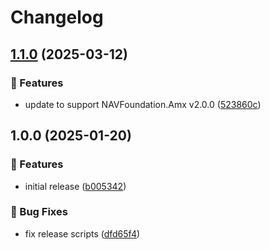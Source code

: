 # Changelog

## [1.1.0](https://github.com/Norgate-AV/NAVDatabase.Amx.GenericProjectorUI/compare/v1.0.0...v1.1.0) (2025-03-12)

### 🌟 Features

- update to support NAVFoundation.Amx v2.0.0 ([523860c](https://github.com/Norgate-AV/NAVDatabase.Amx.GenericProjectorUI/commit/523860ce6992b68b198eb9ee8922aef69e82f689))

## 1.0.0 (2025-01-20)

### 🌟 Features

- initial release ([b005342](https://github.com/Norgate-AV/NAVDatabase.Amx.GenericProjectorUI/commit/b005342e01c64618638abd5ea508badb45ad98c0))

### 🐛 Bug Fixes

- fix release scripts ([dfd65f4](https://github.com/Norgate-AV/NAVDatabase.Amx.GenericProjectorUI/commit/dfd65f4ef8d03b8820c712ee322eb28a3d5f073f))
